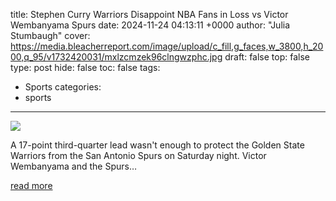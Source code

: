 title: Stephen Curry Warriors Disappoint NBA Fans in Loss vs Victor Wembanyama Spurs
date: 2024-11-24 04:13:11 +0000
author: "Julia Stumbaugh"
cover: https://media.bleacherreport.com/image/upload/c_fill,g_faces,w_3800,h_2000,q_95/v1732420031/mxlzcmzek96clngwzphc.jpg
draft: false
top: false
type: post
hide: false
toc: false
tags:
  - Sports
categories:
  - sports
---

![](https://media.bleacherreport.com/image/upload/c_fill,g_faces,w_3800,h_2000,q_95/v1732420031/mxlzcmzek96clngwzphc.jpg)

A 17-point third-quarter lead wasn't enough to protect the Golden State Warriors from the San Antonio Spurs on Saturday night. Victor Wembanyama and the Spurs…

[read more](https://bleacherreport.com/articles/10144572-stephen-curry-warriors-disappoint-nba-fans-in-loss-vs-victor-wembanyama-spurs)
